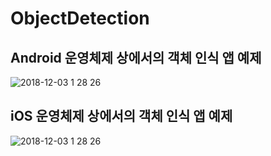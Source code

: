 # ObjectDetection

## Android 운영체제 상에서의 객체 인식 앱 예제
![2018-12-03 1 28 26](https://user-images.githubusercontent.com/45547720/49353220-e2fb1800-f6ff-11e8-9b73-37ccc41860d6.png)

## iOS 운영체제 상에서의 객체 인식 앱 예제
![2018-12-03 1 28 26](https://user-images.githubusercontent.com/45547720/49353282-500ead80-f700-11e8-888e-8cc92715aebe.png)
